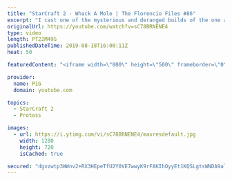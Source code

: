 ```yaml
---
title: "StarCraft 2 - Whack A Mole | The Florencio Files #86"
excerpt: "I cast one of the mysterious and deranged builds of the one and only Florencio, the dude that invented the proxy nexus recall rush.- Florencios Twitch: https://www.twitch.tv/flol2encio Florencios Youtube: https://www.youtube.com/channel/UCPVDzgavABEYvzf6ABjgSVA Florencios Twitter: https://twitter.com/craft_dank"
originalUrl: https://youtube.com/watch?v=sC78BRNENE4
type: video
length: PT22M49S
publishedDateTime: 2019-08-18T16:00:11Z
heat: 50

featuredContent: "<iframe width=\"800\" height=\"500\" frameborder=\"0\" src=\"https://www.youtube.com/embed/sC78BRNENE4\" allow=\"accelerometer; autoplay; encrypted-media; gyroscope; picture-in-picture\" allowfullscreen></iframe>"

provider:
  name: PiG
  domain: youtube.com

topics:
  - StarCraft 2
  - Protoss

images:
  - url: https://i.ytimg.com/vi/sC78BRNENE4/maxresdefault.jpg
    width: 1280
    height: 720
    isCached: true

secured: "dgvzwtp3WWnv2+RX3HEpeTfU2Y0VE7wwyK9rFAKIhOyyEt1KQSLgtsWNDA9alXQvWMzS4DTaYL6OiM3C4U3uS6Q/ASF5EE3IU29vhsaKKoYMVx7AtJTpmt0/Yd6ytky5Zh0aP78BzXHEfVComvFhIRmVI8JOEGfz0pOWxCawuVvAsU75EfG9H6CdCXp0vp0kwwPWM28QVaYxSOKoeCLx52b/pazo9beb9HjWljJOo3TzWZg6HPv6ayRM4PYKCmunmJwaCsXJ4yKULFB/mIyhpXnitJrV+okpP9DyOQxAFqfomcMVFI2bcKS0OhG6WPRMSIhMr71VXufjQ03r+7/ER8o7EObEuMXYheK5cmoccTdmgkM18L2Q79dWvesJgQ7N52B9krsJSqyX6eBHhK2NUGScEiu7/w9dGSgkVMP/TDI=;rBpCGW/4UWYNIJ+yMwx2cg=="
---
```


